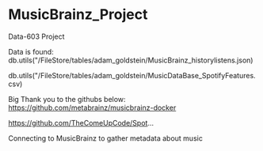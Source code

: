 # MusicBrainz_Project
Data-603 Project

Data is found:
db.utils("/FileStore/tables/adam_goldstein/MusicBrainz_historylistens.json)

db.utils("/FileStore/tables/adam_goldstein/MusicDataBase_SpotifyFeatures.csv)

Big Thank you to the githubs below:
https://github.com/metabrainz/musicbrainz-docker

https://github.com/TheComeUpCode/Spot...


Connecting to MusicBrainz to gather metadata about music


